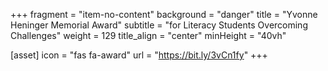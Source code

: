 +++
fragment = "item-no-content"
background = "danger"
title = "Yvonne Heninger Memorial Award"
subtitle = "for Literacy Students Overcoming Challenges"
weight = 129
title_align = "center"
minHeight = "40vh"

[asset]
  icon = "fas fa-award"
  url = "https://bit.ly/3vCn1fy"
+++





